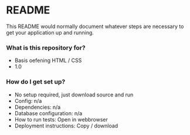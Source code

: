 # README #

This README would normally document whatever steps are necessary to get your application up and running.

### What is this repository for? ###

* Basis oefening HTML / CSS 
* 1.0

### How do I get set up? ###

* No setup required, just download source and run
* Config: n/a
* Dependencies: n/a
* Database configuration: n/a
* How to run tests: Open in webbrowser
* Deployment instructions: Copy / download

